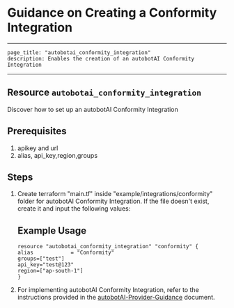 # Guidance on Creating a Conformity Integration

---
    page_title: "autobotai_conformity_integration"
    description: Enables the creation of an autobotAI Conformity Integration
---

## Resource `autobotai_conformity_integration`
Discover how to set up an autobotAI Conformity Integration


## Prerequisites
1. apikey and url
2. alias, api_key,region,groups

## Steps 
1. Create terraform "main.tf" inside "example/integrations/conformity" folder for autobotAI Conformity Integration. If the file doesn't exist, create it and input the following values:
    ## Example Usage 
    ```
    resource "autobotai_conformity_integration" "conformity" {
    alias            = "Conformity"
    groups=["test"]
    api_key="test@123"
    region=["ap-south-1"]
    }
    ```
2. For implementing autobotAI Conformity Integration, refer to the instructions provided in the [autobotAI-Provider-Guidance](../autobotAI_provider_guidance.md) document.
